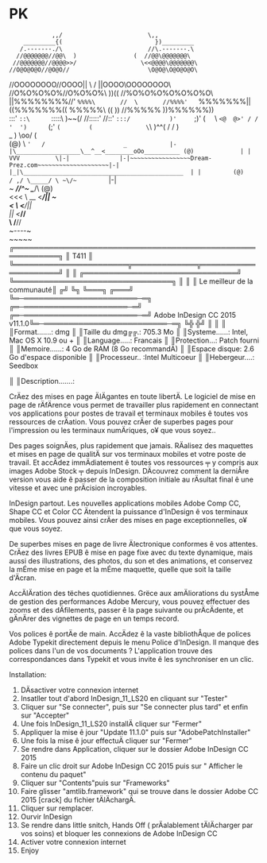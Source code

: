 # PK

                ,,/                        \,,                  
        _________{(                          })_________        
       /.-------./\                        //\.-------.\        
      //@@@@@@@//@@\  )                (  //@@\@@@@@@@\        
     //@@@@@@@//@@@@>>/                  \<<@@@@\@@@@@@@\        
    //O@O@O@O//@O@O//                      \O@O@\O@O@O@O\       
  //OOOOOOOO//OOOO||          \  /          ||OOOO\OOOOOOOO\       
 //O%O%O%O%//O%O%O%\         ))((         //%O%O%O\%O%O%O%O\        
||%%%%%%%%//'  `%%%%\       //  \       //%%%%'   `\%%%%%%%||        
((%%%%%%%((      %%%%%\    ((    ))    //%%%%%       ))%%%%%%))           
 \:::' `::\      `:::::\   \)~~(/    //:::::'      //::' `:::/          
  )'     `;)'      (`  ` \ `<@  @>' / / '  ')      `(;'     `(       
          (               \`\ )^^( /  /               )          
        _                  ) \oo/   (                          
       (@)                  \  `'   /                      _           
       |-|\__________________\__^__<________oOo__________ (@)            
       | |                                  VVV          \|-|             
       |-|~~~~~~~~~~~~~~~~~Dream-Prez.com~~~~~~~~~~~~~~~~~~~~|-|            
       |_|\_____________________________________________  | |        
       (@)                 / ,/ \_____/ \ ~\/~         `\|-|         
        ~             ___//^~      \____/\               (@)        
                     <<<  \     __  <____/||               ~           
                               <   \ <___/||                           
                                  || <___//                            
                                  \ \/__//                               
                                   ~----~                     
                                   ~~~~~ 
╔═══════════════════════════════════════════════════════════╗
║ T411 ║
╚═══════════════════════╦═════════════╦═════════════════════╝
║ ║
╔═══════════════════════════════╝ ╚════════════════════════════════╗
║ ║
║ Le meilleur de la communauté║
╔╝ ╚╗
╚═══╗ ╔═══╝
 ╚═─═══════════════════════─═╗                  ╔═─═════════════════════─═╝ 
 ╔═─═══════════════════════─═╝ Adobe InDesign CC 2015 v11.1.0╚═─═════════════════════════─═╗ 
╚╬ ╬╝
 ║ ║
 ║ ║Format.......: dmg
 ║ ║Taille du dmg╔╔.: 705.3 Mo
 ║ ║Systeme......: Intel, Mac OS X 10.9 ou +
 ║ ║Language.....: Francais
 ║ ║Protection...: Patch fourni
 ║ ║Memoire......: 4 Go de RAM (8 Go recommandÄ) 
 ║ ║Espace disque: 2.6 Go d'espace disponible
 ║ ║Processeur.. :Intel Multicoeur
 ║ ║Hebergeur....: Seedbox


 ║ ║Description.......: 



CrÄez des mises en page ÄlÄgantes en toute libertÄ.
Le logiciel de mise en page de rÄfÄrence vous permet de travailler plus rapidement en connectant vos applications pour postes de travail et terminaux mobiles ê toutes vos ressources de crÄation. Vous pouvez crÄer de superbes pages pour l'impression ou les terminaux numÄriques, o¥ que vous soyez.. 

Des pages soignÄes, plus rapidement que jamais.
RÄalisez des maquettes et mises en page de qualitÄ sur vos terminaux mobiles et votre poste de travail. Et accÄdez immÄdiatement ê toutes vos ressources ╤ y compris aux images Adobe Stock ╤ depuis InDesign. DÄcouvrez comment la derniÅre version vous aide ê passer de la composition initiale au rÄsultat final ê une vitesse et avec une prÄcision incroyables.

 InDesign partout.
Les nouvelles applications mobiles Adobe Comp CC, Shape CC et Color CC Ätendent la puissance d'InDesign ê vos terminaux mobiles. Vous pouvez ainsi crÄer des mises en page exceptionnelles, o¥ que vous soyez. 

De superbes mises en page de livre Älectronique conformes ê vos attentes.
CrÄez des livres EPUB ê mise en page fixe avec du texte dynamique, mais aussi des illustrations, des photos, du son et des animations, et conservez la mÉme mise en page et la mÉme maquette, quelle que soit la taille d'Äcran.

AccÄlÄration des tëches quotidiennes.
Grëce aux amÄliorations du systÅme de gestion des performances Adobe Mercury, vous pouvez effectuer des zooms et des dÄfilements, passer ê la page suivante ou prÄcÄdente, et gÄnÄrer des vignettes de page en un temps record.

Vos polices ê portÄe de main.
AccÄdez ê la vaste bibliothÅque de polices Adobe Typekit directement depuis le menu Police d'InDesign. Il manque des polices dans l'un de vos documents ? L'application trouve des correspondances dans Typekit et vous invite ê les synchroniser en un clic.



Installation:

1. DÄsactiver votre connexion internet
2. Insatller tout d'abord InDesign_11_LS20 en cliquant sur "Tester"
3. Cliquer sur "Se connecter", puis sur "Se connecter plus tard" et enfin sur "Accepter"
4. Une fois InDesign_11_LS20 installÄ cliquer sur "Fermer"
5. Appliquer la mise ê jour "Update 11.1.0" puis sur "AdobePatchInstaller"
6. Une fois la mise ê jour effectuÄ cliquer sur "Fermer"
7. Se rendre dans Application, cliquer sur le dossier Adobe InDesign CC 2015 
8. Faire un clic droit sur Adobe InDesign CC 2015 puis sur " Afficher le contenu du paquet"
9. Cliquer sur "Contents"puis sur "Frameworks"
10. Faire glisser "amtlib.framework" qui se trouve dans le dossier Adobe CC 2015 [crack] du fichier tÄlÄchargÄ.
11. Cliquer sur remplacer.
12. Ourvir InDesign
13. Se rendre dans little snitch, Hands Off ( prÄalablement tÄlÄcharger par vos soins) et bloquer les connexions de Adobe InDesign CC 
13. Activer votre connexion internet
15. Enjoy

